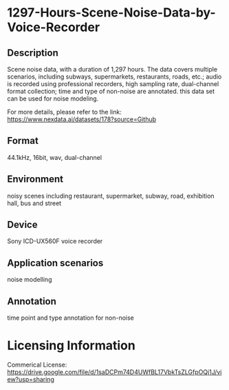 # 1297-Hours-Scene-Noise-Data-by-Voice-Recorder


## Description
Scene noise data, with a duration of 1,297 hours. The data covers multiple scenarios, including subways, supermarkets, restaurants, roads, etc.; audio is recorded using professional recorders, high sampling rate, dual-channel format collection; time and type of non-noise are annotated. this data set can be used for noise modeling.

For more details, please refer to the link: https://www.nexdata.ai/datasets/178?source=Github


## Format
44.1kHz, 16bit, wav, dual-channel

## Environment
noisy scenes including restaurant, supermarket, subway, road, exhibition hall, bus and street

## Device
Sony ICD-UX560F voice recorder

## Application scenarios
noise modelling

## Annotation
time point and type annotation for non-noise

# Licensing Information
Commerical License: https://drive.google.com/file/d/1saDCPm74D4UWfBL17VbkTsZLGfpOQj1J/view?usp=sharing

